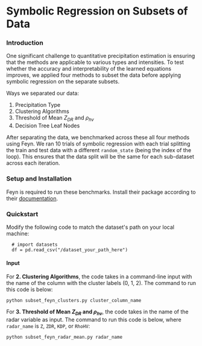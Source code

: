 # **Symbolic Regression on Subsets of Data**

### **Introduction**
One significant challenge to quantitative precipitation estimation is ensuring that the methods are applicable to various types and intensities.  To test whether the accuracy and interpretability of the learned equations improves, we applied four methods to subset the data before applying symbolic regression on the separate subsets.

Ways we separated our data:

1.   Precipitation Type
2.   Clustering Algorithms
3.   Threshold of Mean $Z_{DR}$ and $ρ_{hv}$
4.   Decision Tree Leaf Nodes

After separating the data, we benchmarked across these all four methods using Feyn. We ran 10 trials of symbolic regression with each trial splitting the train and test data with a different `random_state` (being the index of the loop). This ensures that the data split will be the same for each sub-dataset across each iteration.

### **Setup and Installation**
Feyn is required to run these benchmarks. Install their package according to their [documentation](https://docs.abzu.ai/docs/guides/getting_started/quick_start).

### **Quickstart**

Modify the following code to match the dataset's path on your local machine:
```
  # import datasets
  df = pd.read_csv("/dataset_your_path_here")
```

#### **Input**
For **2. Clustering Algorithms**, the code takes in a command-line input with the name of the column with the cluster labels
(0, 1, 2). The command to run this code is below:
```
python subset_feyn_clusters.py cluster_column_name
```

For **3. Threshold of Mean $Z_{DR}$ and $ρ_{hv}$**, the code takes in the name of the radar variable as input. The command to run this code is below, where `radar_name` is `Z`, `ZDR`, `KDP`, or `RhoHV`:
```
python subset_feyn_radar_mean.py radar_name
```